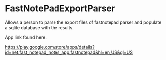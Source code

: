 # FastNotePadExportParser
Allows a person to parse the export files of fastnotepad parser and populate a sqlite database with the results.

App link found here.

https://play.google.com/store/apps/details?id=net.fast_notepad_notes_app.fastnotepad&hl=en_US&gl=US
